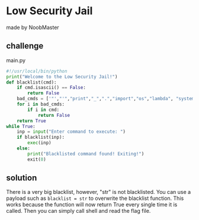 # Low Security Jail

made by NoobMaster

## challenge

main.py
```py
#!/usr/local/bin/python
print("Welcome to the Low Security Jail!")
def blacklist(cmd):
    if cmd.isascii() == False:
        return False
    bad_cmds = ['"',"'","print","_",".","import","os","lambda", "system","breakpoint","(",")","@","getattr","setattr","globals","builtins","help","input","0","1","2","3","4","5","6","7","8","9","/","compile","eval","exec","open","read","cmd","isascii"]
    for i in bad_cmds:
        if i in cmd:
            return False
    return True
while True:
    inp = input("Enter command to execute: ")
    if blacklist(inp):
        exec(inp)
    else:
        print("Blacklisted command found! Exiting!")
        exit(0)
```

## solution

There is a very big blacklist, however, "str" is not blacklisted. 
You can use a payload such as `blacklist = str` to overwrite the blacklist function. 
This works because the function will now return True every single time it is called. 
Then you can simply call shell and read the flag file.
